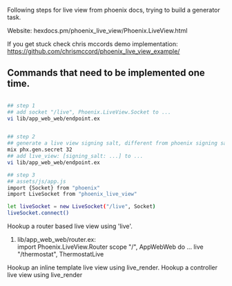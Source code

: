 Following steps for live view from phoenix docs, trying to build a generator task.

Website: hexdocs.pm/phoenix_live_view/Phoenix.LiveView.html

If you get stuck check chris mccords demo implementation:
https://github.com/chrismccord/phoenix_live_view_example/

## Commands that need to be implemented one time.
```bash

## step 1
## add socket "/live", Phoenix.LiveView.Socket to ...
vi lib/app_web_web/endpoint.ex


## step 2
## generate a live view signing salt, different from phoenix signing salt.
mix phx.gen.secret 32
## add live_view: [signing_salt: ...] to ...
vi lib/app_web_web/endpoint.ex

## step 3
## assets/js/app.js 
import {Socket} from "phoenix"
import LiveSocket from "phoenix_live_view"

let liveSocket = new LiveSocket("/live", Socket)
liveSocket.connect()
```
Hookup a router based live view using 'live'.
1) lib/app_web_web/router.ex:  
     import Phoenix.LiveView.Router
     scope "/", AppWebWeb do
     ... 
       live "/thermostat", ThermostatLive


Hookup an inline template live view using live_render.
Hookup a controller live view using live_render
